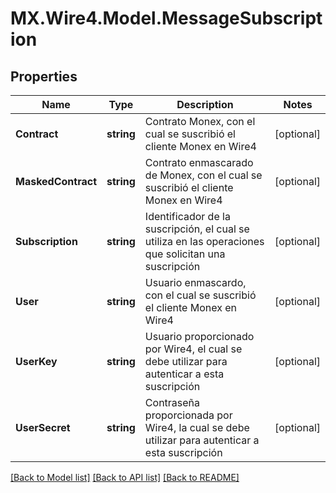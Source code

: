 # MX.Wire4.Model.MessageSubscription
## Properties

Name | Type | Description | Notes
------------ | ------------- | ------------- | -------------
**Contract** | **string** | Contrato Monex, con el cual se suscribió el cliente Monex en Wire4 | [optional] 
**MaskedContract** | **string** | Contrato enmascarado de Monex, con el cual se suscribió el cliente Monex en Wire4 | [optional] 
**Subscription** | **string** | Identificador de la suscripción, el cual se utiliza en las operaciones que solicitan una suscripción | [optional] 
**User** | **string** | Usuario enmascardo, con el cual se suscribió el cliente Monex en Wire4 | [optional] 
**UserKey** | **string** | Usuario proporcionado por Wire4, el cual se debe utilizar para autenticar a esta suscripción | [optional] 
**UserSecret** | **string** | Contraseña proporcionada por Wire4, la cual se debe utilizar para autenticar a esta suscripción | [optional] 

[[Back to Model list]](../README.md#documentation-for-models) [[Back to API list]](../README.md#documentation-for-api-endpoints) [[Back to README]](../README.md)

